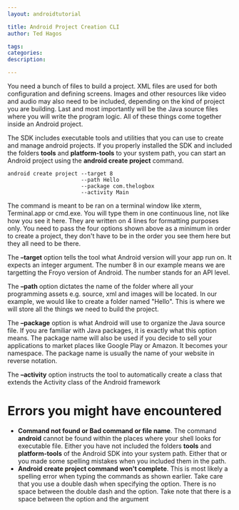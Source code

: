 ```yaml
---
layout: androidtutorial

title: Android Project Creation CLI
author: Ted Hagos

tags:
categories:
description:

---
```



You need a bunch of files to build a project. XML files are used for both configuration and defining screens. Images and other resources like video and audio may also need to be included, depending on the kind of project you are building. Last and most importantly will be the Java source files where you will write the program logic. All of these things come together inside an Android project. 

The SDK includes executable tools and utilities that you can use to create and manage android projects. If you properly installed the SDK and included the folders **tools** and **platform-tools** to your system path, you can start an Android project using the **android create project** command.  

    android create project --target 8
                           --path Hello
                           --package com.thelogbox
                           --activity Main

The command is meant to be ran on a terminal window like xterm, Terminal.app or cmd.exe. You will type them in one continuous line, not like how you see it here. They are written on 4 lines for formatting purposes only. You need to pass the four options shown above as a minimum in order to create a project, they don't have to be in the order you see them here but they all need to be there.

The **&#x2013;target** option tells the tool what Android version will your app run on. It expects an integer argument. The number 8 in our example means we are targetting the Froyo version of Android. The number stands for an API level.

The **&#x2013;path** option dictates the name of the folder where all your programming assets e.g. source, xml and images will be located. In our example, we would like to create a folder named "Hello". This is where we will store all the things we need to build the project.

The **&#x2013;package** option is what Android will use to organize the Java source file. If you are familiar with Java packages, it is exactly what this option means. The package name will also be used if you decide to sell your applications to market places like Google Play or Amazon. It becomes your namespace. The package name is usually the name of your website in reverse notation.

The **&#x2013;activity** option instructs the tool to automatically create a class that extends the Activity class of the Android framework 

# Errors you might have encountered

-   **Command not found or Bad command or file name**. The command **android** cannot be found within the places where your shell looks for executable file. Either you have not included the folders **tools** and **platform-tools** of the Android SDK into your system path. Either that or you made some spelling mistakes when you included them in the path.
-   **Android create project command won't complete**. This is most likely a spelling error when typing the commands as shown earlier. Take care that you use a double dash when specifying the option. There is no space between the double dash and the option. Take note that there is a space between the option and the argument


